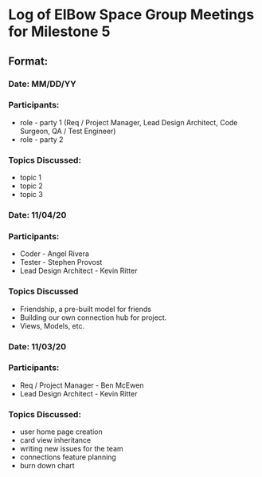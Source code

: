 # Log of ElBow Space Group Meetings for Milestone 5

## Format:
### Date: MM/DD/YY
### Participants: 
* role - party 1 (Req / Project Manager, Lead Design Architect, Code Surgeon, QA / Test Engineer)
* role - party 2
### Topics Discussed:
* topic 1
* topic 2
* topic 3

### Date: 11/04/20
### Participants:
* Coder - Angel Rivera
* Tester - Stephen Provost
* Lead Design Architect - Kevin Ritter
### Topics Discussed
* Friendship, a pre-built model for friends
* Building our own connection hub for project.
* Views, Models, etc.

### Date: 11/03/20
### Participants: 
* Req / Project Manager - Ben McEwen
* Lead Design Architect - Kevin Ritter
### Topics Discussed:
* user home page creation
* card view inheritance
* writing new issues for the team
* connections feature planning
* burn down chart
